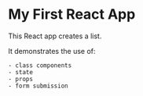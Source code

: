 # My First React App

This React app creates a list.

It demonstrates the use of:

    - class components
    - state
    - props
    - form submission

